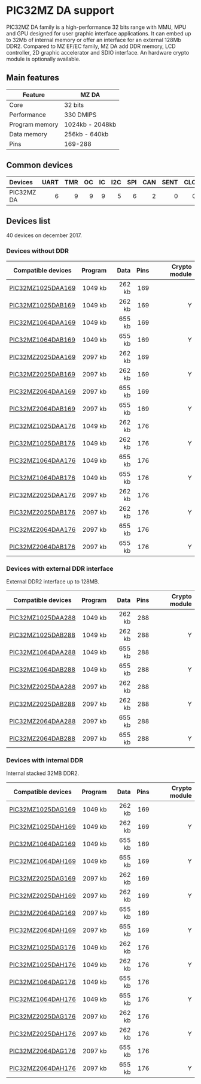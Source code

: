 # PIC32MZ DA support

PIC32MZ DA family is a high-performance 32 bits range with MMU, MPU and GPU designed for user graphic interface applications.
It can embed up to 32Mb of internal memory or offer an interface for an external 128Mb DDR2.
Compared to MZ EF/EC family, MZ DA add DDR memory, LCD controller, 2D graphic accelerator and SDIO interface.
An hardware crypto module is optionally available.

## Main features

|Feature|MZ DA|
|-------|---|
|Core|32 bits|
|Performance|330 DMIPS|
|Program memory|1024kb - 2048kb|
|Data memory|256kb - 640kb|
|Pins|169-288|

## Common devices

|Devices     |UART|TMR |OC  |IC  |I2C |SPI |CAN |SENT|CLC |QEI |PWM |MCCP|SCCP|
|:-----------|---:|---:|---:|---:|---:|---:|---:|---:|---:|---:|---:|---:|---:|
|PIC32MZ DA  |   6|   9|   9|   9|   5|   6|   2|   0|   0|   0|   0|   0|   0|

## Devices list

40 devices on december 2017.

### Devices without DDR

|Compatible devices|Program|Data|Pins|Crypto module|
|---------|--:|--:|--:|--:|
|[PIC32MZ1025DAA169](http://microchip.com/wwwproducts/en/PIC32MZ1025DAA169)|1049 kb| 262 kb|169| |
|[PIC32MZ1025DAB169](http://microchip.com/wwwproducts/en/PIC32MZ1025DAB169)|1049 kb| 262 kb|169|Y|
|[PIC32MZ1064DAA169](http://microchip.com/wwwproducts/en/PIC32MZ1064DAA169)|1049 kb| 655 kb|169| |
|[PIC32MZ1064DAB169](http://microchip.com/wwwproducts/en/PIC32MZ1064DAB169)|1049 kb| 655 kb|169|Y|
|[PIC32MZ2025DAA169](http://microchip.com/wwwproducts/en/PIC32MZ2025DAA169)|2097 kb| 262 kb|169| |
|[PIC32MZ2025DAB169](http://microchip.com/wwwproducts/en/PIC32MZ2025DAB169)|2097 kb| 262 kb|169|Y|
|[PIC32MZ2064DAA169](http://microchip.com/wwwproducts/en/PIC32MZ2064DAA169)|2097 kb| 655 kb|169| |
|[PIC32MZ2064DAB169](http://microchip.com/wwwproducts/en/PIC32MZ2064DAB169)|2097 kb| 655 kb|169|Y|
|[PIC32MZ1025DAA176](http://microchip.com/wwwproducts/en/PIC32MZ1025DAA176)|1049 kb| 262 kb|176| |
|[PIC32MZ1025DAB176](http://microchip.com/wwwproducts/en/PIC32MZ1025DAB176)|1049 kb| 262 kb|176|Y|
|[PIC32MZ1064DAA176](http://microchip.com/wwwproducts/en/PIC32MZ1064DAA176)|1049 kb| 655 kb|176| |
|[PIC32MZ1064DAB176](http://microchip.com/wwwproducts/en/PIC32MZ1064DAB176)|1049 kb| 655 kb|176|Y|
|[PIC32MZ2025DAA176](http://microchip.com/wwwproducts/en/PIC32MZ2025DAA176)|2097 kb| 262 kb|176| |
|[PIC32MZ2025DAB176](http://microchip.com/wwwproducts/en/PIC32MZ2025DAB176)|2097 kb| 262 kb|176|Y|
|[PIC32MZ2064DAA176](http://microchip.com/wwwproducts/en/PIC32MZ2064DAA176)|2097 kb| 655 kb|176| |
|[PIC32MZ2064DAB176](http://microchip.com/wwwproducts/en/PIC32MZ2064DAB176)|2097 kb| 655 kb|176|Y|

### Devices with external DDR interface

External DDR2 interface up to 128MB.

|Compatible devices|Program|Data|Pins|Crypto module|
|---------|--:|--:|--:|--:|
|[PIC32MZ1025DAA288](http://microchip.com/wwwproducts/en/PIC32MZ1025DAA288)|1049 kb| 262 kb|288| |
|[PIC32MZ1025DAB288](http://microchip.com/wwwproducts/en/PIC32MZ1025DAB288)|1049 kb| 262 kb|288|Y|
|[PIC32MZ1064DAA288](http://microchip.com/wwwproducts/en/PIC32MZ1064DAA288)|1049 kb| 655 kb|288| |
|[PIC32MZ1064DAB288](http://microchip.com/wwwproducts/en/PIC32MZ1064DAB288)|1049 kb| 655 kb|288|Y|
|[PIC32MZ2025DAA288](http://microchip.com/wwwproducts/en/PIC32MZ2025DAA288)|2097 kb| 262 kb|288| |
|[PIC32MZ2025DAB288](http://microchip.com/wwwproducts/en/PIC32MZ2025DAB288)|2097 kb| 262 kb|288|Y|
|[PIC32MZ2064DAA288](http://microchip.com/wwwproducts/en/PIC32MZ2064DAA288)|2097 kb| 655 kb|288| |
|[PIC32MZ2064DAB288](http://microchip.com/wwwproducts/en/PIC32MZ2064DAB288)|2097 kb| 655 kb|288|Y|

### Devices with internal DDR

Internal stacked 32MB DDR2.

|Compatible devices|Program|Data|Pins|Crypto module|
|---------|--:|--:|--:|--:|
|[PIC32MZ1025DAG169](http://microchip.com/wwwproducts/en/PIC32MZ1025DAG169)|1049 kb| 262 kb|169| |
|[PIC32MZ1025DAH169](http://microchip.com/wwwproducts/en/PIC32MZ1025DAH169)|1049 kb| 262 kb|169|Y|
|[PIC32MZ1064DAG169](http://microchip.com/wwwproducts/en/PIC32MZ1064DAG169)|1049 kb| 655 kb|169| |
|[PIC32MZ1064DAH169](http://microchip.com/wwwproducts/en/PIC32MZ1064DAH169)|1049 kb| 655 kb|169|Y|
|[PIC32MZ2025DAG169](http://microchip.com/wwwproducts/en/PIC32MZ2025DAG169)|2097 kb| 262 kb|169| |
|[PIC32MZ2025DAH169](http://microchip.com/wwwproducts/en/PIC32MZ2025DAH169)|2097 kb| 262 kb|169|Y|
|[PIC32MZ2064DAG169](http://microchip.com/wwwproducts/en/PIC32MZ2064DAG169)|2097 kb| 655 kb|169| |
|[PIC32MZ2064DAH169](http://microchip.com/wwwproducts/en/PIC32MZ2064DAH169)|2097 kb| 655 kb|169|Y|
|[PIC32MZ1025DAG176](http://microchip.com/wwwproducts/en/PIC32MZ1025DAG176)|1049 kb| 262 kb|176| |
|[PIC32MZ1025DAH176](http://microchip.com/wwwproducts/en/PIC32MZ1025DAH176)|1049 kb| 262 kb|176|Y|
|[PIC32MZ1064DAG176](http://microchip.com/wwwproducts/en/PIC32MZ1064DAG176)|1049 kb| 655 kb|176| |
|[PIC32MZ1064DAH176](http://microchip.com/wwwproducts/en/PIC32MZ1064DAH176)|1049 kb| 655 kb|176|Y|
|[PIC32MZ2025DAG176](http://microchip.com/wwwproducts/en/PIC32MZ2025DAG176)|2097 kb| 262 kb|176| |
|[PIC32MZ2025DAH176](http://microchip.com/wwwproducts/en/PIC32MZ2025DAH176)|2097 kb| 262 kb|176|Y|
|[PIC32MZ2064DAG176](http://microchip.com/wwwproducts/en/PIC32MZ2064DAG176)|2097 kb| 655 kb|176| |
|[PIC32MZ2064DAH176](http://microchip.com/wwwproducts/en/PIC32MZ2064DAH176)|2097 kb| 655 kb|176|Y|
